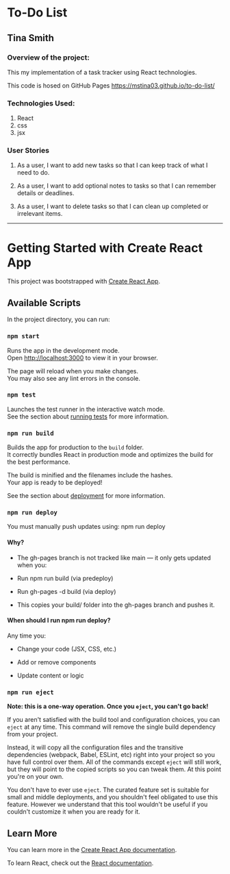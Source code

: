 # To-Do List

## Tina Smith


### Overview of the project:
This my implementation of a task tracker using React technologies.  
 
This code is hosed on GitHub Pages https://mstina03.github.io/to-do-list/

### Technologies Used: 
1. React
2. css
3. jsx


### User Stories

1. As a user, I want to add new tasks so that I can keep track of what I need to do.

2. As a user, I want to add optional notes to tasks so that I can remember details or deadlines.

3. As a user, I want to delete tasks so that I can clean up completed or irrelevant items.

---

# Getting Started with Create React App

This project was bootstrapped with [Create React App](https://github.com/facebook/create-react-app).

## Available Scripts

In the project directory, you can run:

### `npm start`

Runs the app in the development mode.\
Open [http://localhost:3000](http://localhost:3000) to view it in your browser.

The page will reload when you make changes.\
You may also see any lint errors in the console.

### `npm test`

Launches the test runner in the interactive watch mode.\
See the section about [running tests](https://facebook.github.io/create-react-app/docs/running-tests) for more information.

### `npm run build`

Builds the app for production to the `build` folder.\
It correctly bundles React in production mode and optimizes the build for the best performance.

The build is minified and the filenames include the hashes.\
Your app is ready to be deployed!

See the section about [deployment](https://facebook.github.io/create-react-app/docs/deployment) for more information.

### `npm run deploy`

You must manually push updates using: npm run deploy

#### Why?
* The gh-pages branch is not tracked like main — it only gets updated when you:

* Run npm run build (via predeploy)

* Run gh-pages -d build (via deploy)

* This copies your build/ folder into the gh-pages branch and pushes it.

#### When should I run npm run deploy?

Any time you:

* Change your code (JSX, CSS, etc.)

* Add or remove components

* Update content or logic

### `npm run eject`

**Note: this is a one-way operation. Once you `eject`, you can't go back!**

If you aren't satisfied with the build tool and configuration choices, you can `eject` at any time. This command will remove the single build dependency from your project.

Instead, it will copy all the configuration files and the transitive dependencies (webpack, Babel, ESLint, etc) right into your project so you have full control over them. All of the commands except `eject` will still work, but they will point to the copied scripts so you can tweak them. At this point you're on your own.

You don't have to ever use `eject`. The curated feature set is suitable for small and middle deployments, and you shouldn't feel obligated to use this feature. However we understand that this tool wouldn't be useful if you couldn't customize it when you are ready for it.

## Learn More

You can learn more in the [Create React App documentation](https://facebook.github.io/create-react-app/docs/getting-started).

To learn React, check out the [React documentation](https://reactjs.org/).

